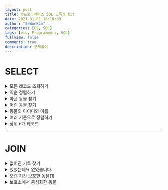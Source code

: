 ```yaml
---
layout: post
title: 🤓프로그래머스 SQL 고득점 kit
date: 2021-01-01 18:10:00
author: "SeWonKim"
categories: [CS, SQL]
tags: [etc, Programmers, SQL]
fullview: false
comments: true
description: 문제풀이
---
```


# SELECT 

<details>
<summary>모든 레코드 조회하기</summary>
<div markdown="1">

```sql
SELECT *
FROM ANIMAL_INS
ORDER BY ANIMAL_ID ASC
```

</div>
</details>

<details>
<summary>역순 정렬하기</summary>
<div markdown="1">

```sql
SELECT NAME, DATETIME
FROM ANIMAL_INS
ORDER BY ANIMAL_ID DESC
```

</div>
</details>

<details>
<summary>아픈 동물 찾기</summary>
<div markdown="1">

```sql
SELECT ANIMAL_ID, NAME
FROM ANIMAL_INS
WHERE INTAKEN_CONDITION = "Sick"
ORDER BY ANIMAL_ID ASC
```

</div>
</details>

<details>
<summary>어린 동물 찾기</summary>
<div markdown="1">

```sql
SELECT ANIMAL_ID, NAME
FROM ANIMAL_INS
WHERE INTAKEN_CONDITION != "Aged"
ORDER BY ANIMAL_ID ASC
```

</div>
</details>

<details>
<summary>동물의 아이디와 이름</summary>
<div markdown="1">

```sql
SELECT ANIMAL_ID, NAME
FROM ANIMAL_INS
ORDER BY ANIMAL_ID ASC
```

</div>
</details>

<details>
<summary>여러 기준으로 정렬하기</summary>
<div markdown="1">

```sql
SELECT ANIMAL_ID, NAME, DATETIME
FROM ANIMAL_INS
ORDER BY NAME ASC, DATETIME DESC
```

</div>
</details>

<details>
<summary>상위 n개 레코드</summary>
<div markdown="1">

```sql
SELECT NAME
FROM ANIMAL_INS
ORDER BY DATETIME ASC
LIMIT 1
```

</div>
</details>

---

# JOIN

<details>
<summary>없어진 기록 찾기</summary>
<div markdown="1">

입양을 간 기록은 있는데, 보호소에 들어온 기록이 없는 동물 찾기 👉 OUTS 기준 left join 
  
```sql
SELECT OUTS.ANIMAL_ID, OUTS.NAME
FROM ANIMAL_OUTS AS OUTS
LEFT JOIN ANIMAL_INS AS INS
ON INS.ANIMAL_ID = OUTS.ANIMAL_ID
WHERE INS.ANIMAL_ID IS NULL AND OUTS.ANIMAL_ID IS NOT NULL
ORDER BY OUTS.ANIMAL_ID
```

</div>
</details>

<details>
<summary>있었는데요 없었습니다.</summary>
<div markdown="1">

보호 시작일(INS)보다 입양일(OUTS)이 더 빠른 동물 
  
```sql
SELECT INS.ANIMAL_ID, INS.NAME
FROM ANIMAL_INS AS INS, ANIMAL_OUTS AS OUTS
WHERE INS.ANIMAL_ID = OUTS.ANIMAL_ID AND INS.DATETIME > OUTS.DATETIME
ORDER BY INS.DATETIME ASC
```

</div>
</details>

<details>
<summary>오랜 기간 보호한 동물(1)</summary>
<div markdown="1">

아직 입양을 못 간 동물 👉 INS에는 있는데 OUTS에는 없는 동물
  
```sql
SELECT NAME, DATETIME
FROM ANIMAL_INS
WHERE ANIMAL_ID NOT IN (SELECT ANIMAL_ID FROM ANIMAL_OUTS)
ORDER BY DATETIME ASC
LIMIT 3
```

</div>
</details>

<details>
<summary>보호소에서 중성화한 동물</summary>
<div markdown="1">

보호소에 들어올 당시에는 중성화1되지 않았지만, 보호소를 나갈 당시에는 중성화된 동물 👉 INS에는 중성화 X 인데,  OUTS에는 중성화 O 동물 
  
```sql
SELECT INS.ANIMAL_ID, INS.ANIMAL_TYPE, INS.NAME
FROM ANIMAL_INS AS INS INNER JOIN ANIMAL_OUTS AS OUTS
ON INS.ANIMAL_ID = OUTS.ANIMAL_ID
WHERE INS.SEX_UPON_INTAKE LIKE 'Intact%' AND (OUTS.SEX_UPON_OUTCOME LIKE 'Spayed%' OR OUTS.SEX_UPON_OUTCOME LIKE 'Neutered%')
ORDER BY ANIMAL_ID ASC
```

</div>
</details>
